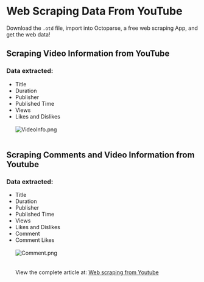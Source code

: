 # Web Scraping Data From YouTube
Download the `.otd` file, import into Octoparse, a free web scraping App, and get the web data!
## Scraping Video Information from YouTube<br>
### Data extracted: <br>
 * Title<br> 
 * Duration<br>
 * Publisher<br>
 * Published Time<br>
 * Views<br>
 * Likes and Dislikes<br><br>
 ![VideoInfo.png](https://i.loli.net/2018/08/02/5b62af868ba32.png)<br><br>
## Scraping Comments and Video Information from Youtube
### Data extracted:
* Title
* Duration
* Publisher
* Published Time
* Views
* Likes and Dislikes
* Comment
* Comment Likes
<br><br>
![Comment.png](https://i.loli.net/2018/08/02/5b62b02cb8a53.png)<br><br><br>
View the complete article at: [Web scraping from Youtube](https://www.octoparse.com/blog/scraping-visualizing-youtube-comments-on-2018-world-cup)
